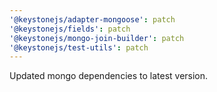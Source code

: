 ```yaml
---
'@keystonejs/adapter-mongoose': patch
'@keystonejs/fields': patch
'@keystonejs/mongo-join-builder': patch
'@keystonejs/test-utils': patch
---
```


Updated mongo dependencies to latest version.

